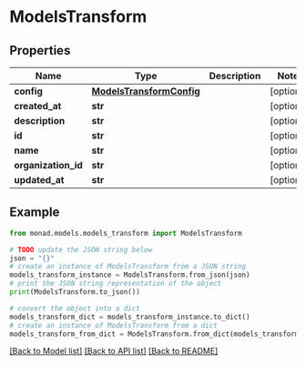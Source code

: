 # ModelsTransform


## Properties

Name | Type | Description | Notes
------------ | ------------- | ------------- | -------------
**config** | [**ModelsTransformConfig**](ModelsTransformConfig.md) |  | [optional] 
**created_at** | **str** |  | [optional] 
**description** | **str** |  | [optional] 
**id** | **str** |  | [optional] 
**name** | **str** |  | [optional] 
**organization_id** | **str** |  | [optional] 
**updated_at** | **str** |  | [optional] 

## Example

```python
from monad.models.models_transform import ModelsTransform

# TODO update the JSON string below
json = "{}"
# create an instance of ModelsTransform from a JSON string
models_transform_instance = ModelsTransform.from_json(json)
# print the JSON string representation of the object
print(ModelsTransform.to_json())

# convert the object into a dict
models_transform_dict = models_transform_instance.to_dict()
# create an instance of ModelsTransform from a dict
models_transform_from_dict = ModelsTransform.from_dict(models_transform_dict)
```
[[Back to Model list]](../README.md#documentation-for-models) [[Back to API list]](../README.md#documentation-for-api-endpoints) [[Back to README]](../README.md)


